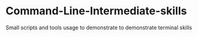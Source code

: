 # Command-Line-Intermediate-skills
Small scripts and tools usage to demonstrate to demonstrate terminal skills
